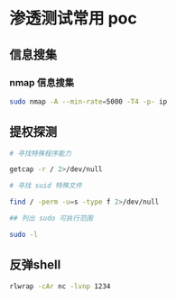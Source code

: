 # 渗透测试常用 poc

<!-- truncate -->

## 信息搜集

### nmap 信息搜集

```bash
sudo nmap -A --min-rate=5000 -T4 -p- ip
```

## 提权探测

```bash
# 寻找特殊程序能力

getcap -r / 2>/dev/null

# 寻找 suid 特殊文件

find / -perm -u=s -type f 2>/dev/null

## 列出 sudo 可执行范围

sudo -l
```

## 反弹shell

```bash
rlwrap -cAr nc -lvnp 1234
```
